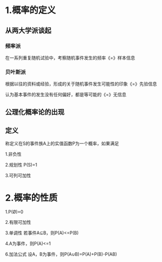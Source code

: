 # 1.概率的定义

## 从两大学派谈起

### 频率派

在一系列重复随机试验中，考察随机事件发生的频率《=》样本信息

### 贝叶斯派

根据以往的资料或经验，形成的关于随机事件发生可能性的印象《=》先验信息

认为基本事件的发生没有任何偏好，都是等可能的《=》无信息

## 公理化概率论的出现

## 定义

称定义在S的事件族A上的实值函数P为一个概率，如果满足

1.非负性

2.规划性 P(S)=1

3.可列可加性

# 2.概率的性质

1.P(Ø)=0

2.有限可加性

3.单调性 若事件A⊆B，则P(A)<=P(B)

4.A为事件，则P(A)<=1

6.加法公式 设A，B为事件，则P(A∪B)=P(A)+P(B)-P(AB)